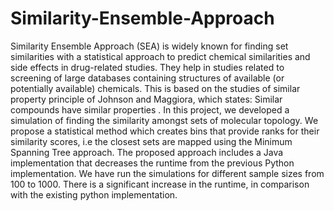 # Similarity-Ensemble-Approach
Similarity Ensemble Approach (SEA) is widely known for finding set similarities with a statistical approach to predict chemical similarities and side effects in drug-related studies. They help in studies related to screening of large databases containing structures of available (or potentially available) chemicals. This is based on the studies of similar property principle of Johnson and Maggiora, which states: Similar compounds have similar properties . In this project, we developed a simulation of finding the similarity amongst sets of molecular topology. We propose a statistical method which creates bins that provide ranks for their similarity scores, i.e the closest sets are mapped using the Minimum Spanning Tree approach. The proposed approach includes a Java implementation that decreases the runtime from the previous Python implementation. We have run the simulations for different sample sizes from 100 to 1000. There is a significant increase in the runtime, in comparison with the existing python implementation.
